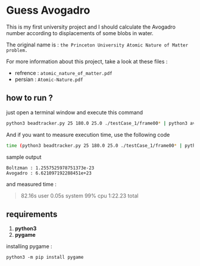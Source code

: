 # Guess Avogadro

This is my first university project and I should calculate the Avogadro number according to displacements of some blobs in water.

The original name is : `the Princeton University Atomic Nature of Matter problem.`

For more information about this project, take a look at these files :

- refrence : `atomic_nature_of_matter.pdf`
- persian : `Atomic-Nature.pdf`

## how to run ?

just open a terminal window and execute this command
```bash
python3 beadtracker.py 25 180.0 25.0 ./testCase_1/frame00* | python3 avogadro.py
```

And if you want to measure execution time, use the following code
```bash
time (python3 beadtracker.py 25 180.0 25.0 ./testCase_1/frame00* | python3 avogadro.py)
```

sample output
```
Boltzman : 1.2557525978751373e-23 
Avogadro : 6.621097192288451e+23
```
and measured time :
> 82.16s user 0.05s system 99% cpu 1:22.23 total

## requirements

1. **python3**
1. **pygame**

installing pygame :
```
python3 -m pip install pygame
```
